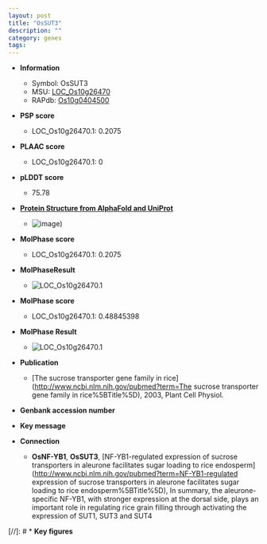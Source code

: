 ```yaml
---
layout: post
title: "OsSUT3"
description: ""
category: genes
tags: 
---
```


* **Information**  
    + Symbol: OsSUT3  
    + MSU: [LOC_Os10g26470](http://rice.plantbiology.msu.edu/cgi-bin/ORF_infopage.cgi?orf=LOC_Os10g26470)  
    + RAPdb: [Os10g0404500](http://rapdb.dna.affrc.go.jp/viewer/gbrowse_details/irgsp1?name=Os10g0404500)  

* **PSP score**  
    + LOC_Os10g26470.1: 0.2075 

* **PLAAC score**  
    + LOC_Os10g26470.1: 0 

* **pLDDT score**
    + 75.78

* **[Protein Structure from AlphaFold and UniProt](https://www.uniprot.org/uniprotkb/A0A0N7KRR6/entry#structure)**
    + ![image](https://ricepsp.github.io/images/A/AF-A0A0N7KRR6-F1.png))

* **MolPhase score**
    + LOC_Os10g26470.1: 0.2075

* **MolPhaseResult**
    + ![LOC_Os10g26470.1](https://ricepsp.github.io/pictures/LOC_Os10g/LOC_Os10g26470.1.png)

* **MolPhase score**
    + LOC_Os10g26470.1: 0.48845398

* **MolPhase Result**
    + ![LOC_Os10g26470.1](https://304243504.github.io/Pictures/LOC_Os10g/LOC_Os10g26470.1.png)

* **Publication**  
    + [The sucrose transporter gene family in rice](http://www.ncbi.nlm.nih.gov/pubmed?term=The sucrose transporter gene family in rice%5BTitle%5D), 2003, Plant Cell Physiol.

* **Genbank accession number**  

* **Key message**  

* **Connection**  
    + __OsNF-YB1__, __OsSUT3__, [NF-YB1-regulated expression of sucrose transporters in aleurone facilitates sugar loading to rice endosperm](http://www.ncbi.nlm.nih.gov/pubmed?term=NF-YB1-regulated expression of sucrose transporters in aleurone facilitates sugar loading to rice endosperm%5BTitle%5D), In summary, the aleurone-specific NF-YB1, with stronger expression at the dorsal side, plays an important role in regulating rice grain filling through activating the expression of SUT1, SUT3 and SUT4

[//]: # * **Key figures**  


